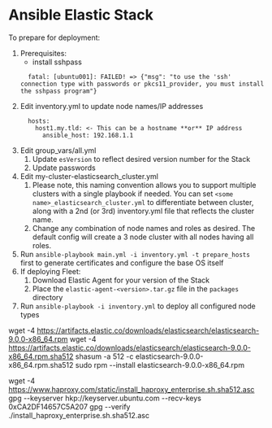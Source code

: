 # Ansible Elastic Stack
To prepare for deployment:
1. Prerequisites:
    - install sshpass
   ```
     fatal: [ubuntu001]: FAILED! => {"msg": "to use the 'ssh' connection type with passwords or pkcs11_provider, you must install the sshpass program"}
   ```
2. Edit inventory.yml to update node names/IP addresses
    ```
      hosts:
        host1.my.tld: <- This can be a hostname **or** IP address
          ansible_host: 192.168.1.1
    ```
3. Edit group_vars/all.yml
    1. Update `esVersion` to reflect desired version number for the Stack
    2. Update passwords
4.  Edit my-cluster-elasticsearch_cluster.yml
    1. Please note, this naming convention allows you to support multiple clusters with a single playbook if needed. You can set `<some name>_elasticsearch_cluster.yml` to differentiate between cluster, along with a 2nd (or 3rd) inventory.yml file that reflects the cluster name.
    2. Change any combination of node names and roles as desired. The default config will create a 3 node cluster with all nodes having all roles.
5. Run `ansible-playbook main.yml -i inventory.yml -t prepare_hosts` first to generate certificates and configure the base OS itself
6. If deploying Fleet:
   1. Download Elastic Agent for your version of the Stack
   2. Place the `elastic-agent-<version>.tar.gz` file in the `packages` directory
7. Run `ansible-playbook -i inventory.yml` to deploy all configured node types  





wget -4 https://artifacts.elastic.co/downloads/elasticsearch/elasticsearch-9.0.0-x86_64.rpm
wget -4 https://artifacts.elastic.co/downloads/elasticsearch/elasticsearch-9.0.0-x86_64.rpm.sha512
shasum -a 512 -c elasticsearch-9.0.0-x86_64.rpm.sha512
sudo rpm --install elasticsearch-9.0.0-x86_64.rpm

wget -4 https://www.haproxy.com/static/install_haproxy_enterprise.sh.sha512.asc
gpg --keyserver hkp://keyserver.ubuntu.com --recv-keys 0xCA2DF14657C5A207
gpg --verify ./install_haproxy_enterprise.sh.sha512.asc